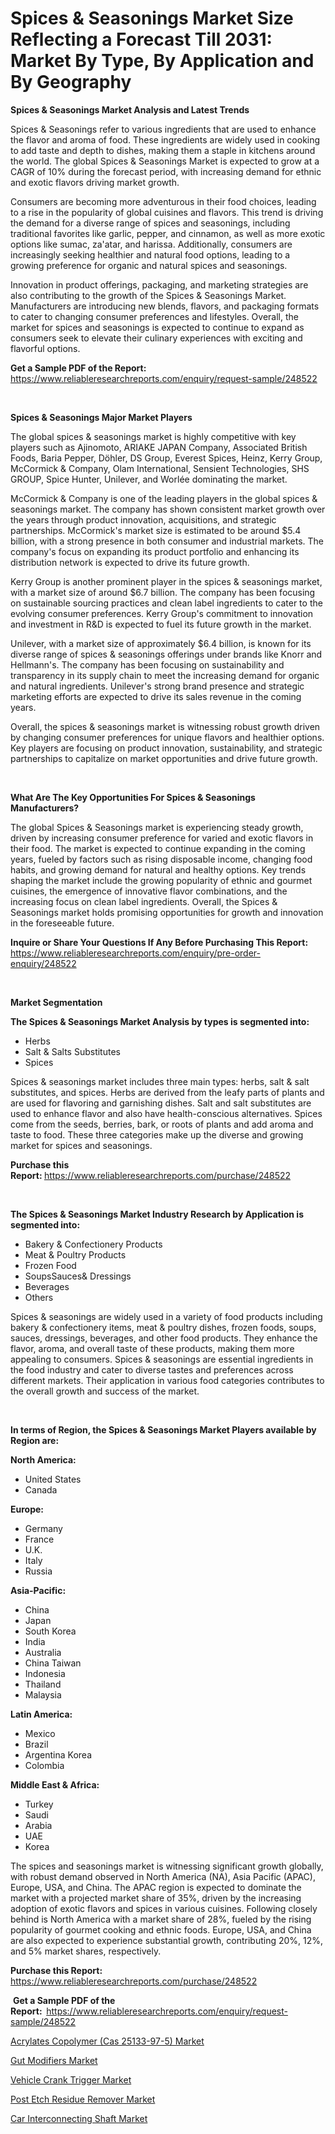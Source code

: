 <p><h1>Spices & Seasonings Market Size Reflecting a Forecast Till 2031: Market By Type, By Application and By Geography</h1></p><p><strong>Spices & Seasonings Market Analysis and Latest Trends</strong></p>
<p><p>Spices & Seasonings refer to various ingredients that are used to enhance the flavor and aroma of food. These ingredients are widely used in cooking to add taste and depth to dishes, making them a staple in kitchens around the world. The global Spices & Seasonings Market is expected to grow at a CAGR of 10% during the forecast period, with increasing demand for ethnic and exotic flavors driving market growth.</p><p>Consumers are becoming more adventurous in their food choices, leading to a rise in the popularity of global cuisines and flavors. This trend is driving the demand for a diverse range of spices and seasonings, including traditional favorites like garlic, pepper, and cinnamon, as well as more exotic options like sumac, za'atar, and harissa. Additionally, consumers are increasingly seeking healthier and natural food options, leading to a growing preference for organic and natural spices and seasonings.</p><p>Innovation in product offerings, packaging, and marketing strategies are also contributing to the growth of the Spices & Seasonings Market. Manufacturers are introducing new blends, flavors, and packaging formats to cater to changing consumer preferences and lifestyles. Overall, the market for spices and seasonings is expected to continue to expand as consumers seek to elevate their culinary experiences with exciting and flavorful options.</p></p>
<p><strong>Get a Sample PDF of the Report:&nbsp;</strong> <a href="https://www.reliableresearchreports.com/enquiry/request-sample/248522">https://www.reliableresearchreports.com/enquiry/request-sample/248522</a></p>
<p>&nbsp;</p>
<p><strong>Spices & Seasonings Major Market Players</strong></p>
<p><p>The global spices & seasonings market is highly competitive with key players such as Ajinomoto, ARIAKE JAPAN Company, Associated British Foods, Baria Pepper, Döhler, DS Group, Everest Spices, Heinz, Kerry Group, McCormick & Company, Olam International, Sensient Technologies, SHS GROUP, Spice Hunter, Unilever, and Worlée dominating the market.</p><p>McCormick & Company is one of the leading players in the global spices & seasonings market. The company has shown consistent market growth over the years through product innovation, acquisitions, and strategic partnerships. McCormick's market size is estimated to be around $5.4 billion, with a strong presence in both consumer and industrial markets. The company's focus on expanding its product portfolio and enhancing its distribution network is expected to drive its future growth.</p><p>Kerry Group is another prominent player in the spices & seasonings market, with a market size of around $6.7 billion. The company has been focusing on sustainable sourcing practices and clean label ingredients to cater to the evolving consumer preferences. Kerry Group's commitment to innovation and investment in R&D is expected to fuel its future growth in the market.</p><p>Unilever, with a market size of approximately $6.4 billion, is known for its diverse range of spices & seasonings offerings under brands like Knorr and Hellmann's. The company has been focusing on sustainability and transparency in its supply chain to meet the increasing demand for organic and natural ingredients. Unilever's strong brand presence and strategic marketing efforts are expected to drive its sales revenue in the coming years.</p><p>Overall, the spices & seasonings market is witnessing robust growth driven by changing consumer preferences for unique flavors and healthier options. Key players are focusing on product innovation, sustainability, and strategic partnerships to capitalize on market opportunities and drive future growth.</p></p>
<p>&nbsp;</p>
<p><strong>What Are The Key Opportunities For Spices & Seasonings Manufacturers?</strong></p>
<p><p>The global Spices & Seasonings market is experiencing steady growth, driven by increasing consumer preference for varied and exotic flavors in their food. The market is expected to continue expanding in the coming years, fueled by factors such as rising disposable income, changing food habits, and growing demand for natural and healthy options. Key trends shaping the market include the growing popularity of ethnic and gourmet cuisines, the emergence of innovative flavor combinations, and the increasing focus on clean label ingredients. Overall, the Spices & Seasonings market holds promising opportunities for growth and innovation in the foreseeable future.</p></p>
<p><strong>Inquire or Share Your Questions If Any Before Purchasing This Report:</strong> <a href="https://www.reliableresearchreports.com/enquiry/pre-order-enquiry/248522">https://www.reliableresearchreports.com/enquiry/pre-order-enquiry/248522</a></p>
<p>&nbsp;</p>
<p><strong>Market Segmentation</strong></p>
<p><strong>The Spices & Seasonings Market Analysis by types is segmented into:</strong></p>
<p><ul><li>Herbs</li><li>Salt & Salts Substitutes</li><li>Spices</li></ul></p>
<p><p>Spices & seasonings market includes three main types: herbs, salt & salt substitutes, and spices. Herbs are derived from the leafy parts of plants and are used for flavoring and garnishing dishes. Salt and salt substitutes are used to enhance flavor and also have health-conscious alternatives. Spices come from the seeds, berries, bark, or roots of plants and add aroma and taste to food. These three categories make up the diverse and growing market for spices and seasonings.</p></p>
<p><strong>Purchase this Report:&nbsp;</strong><a href="https://www.reliableresearchreports.com/purchase/248522">https://www.reliableresearchreports.com/purchase/248522</a></p>
<p>&nbsp;</p>
<p><strong>The Spices & Seasonings Market Industry Research by Application is segmented into:</strong></p>
<p><ul><li>Bakery & Confectionery Products</li><li>Meat & Poultry Products</li><li>Frozen Food</li><li>SoupsSauces& Dressings</li><li>Beverages</li><li>Others</li></ul></p>
<p><p>Spices & seasonings are widely used in a variety of food products including bakery & confectionery items, meat & poultry dishes, frozen foods, soups, sauces, dressings, beverages, and other food products. They enhance the flavor, aroma, and overall taste of these products, making them more appealing to consumers. Spices & seasonings are essential ingredients in the food industry and cater to diverse tastes and preferences across different markets. Their application in various food categories contributes to the overall growth and success of the market.</p></p>
<p>&nbsp;</p>
<p><strong>In terms of Region, the Spices & Seasonings Market Players available by Region are:</strong></p>
<p>
    <p> <strong> North America: </strong>
        <ul>
            <li>United States</li>
            <li>Canada</li>
        </ul>
        </p> 
    <p> <strong> Europe: </strong>
        <ul>
            <li>Germany</li>
            <li>France</li>
            <li>U.K.</li>
            <li>Italy</li>
            <li>Russia</li>
        </ul>
        </p> 
    <p> <strong> Asia-Pacific: </strong>
        <ul>
            <li>China</li>
            <li>Japan</li>
            <li>South Korea</li>
            <li>India</li>
            <li>Australia</li>
            <li>China Taiwan</li>
            <li>Indonesia</li>
            <li>Thailand</li>
            <li>Malaysia</li>
        </ul>
        </p> 
    <p> <strong> Latin America: </strong>
        <ul>
            <li>Mexico</li>
            <li>Brazil</li>
            <li>Argentina Korea</li>
            <li>Colombia</li>
        </ul>
        </p> 
    <p> <strong> Middle East & Africa: </strong>
        <ul>
            <li>Turkey</li>
            <li>Saudi</li>
            <li>Arabia</li>
            <li>UAE</li>
            <li>Korea</li>
        </ul>
    </p>
    </p>
<p><p>The spices and seasonings market is witnessing significant growth globally, with robust demand observed in North America (NA), Asia Pacific (APAC), Europe, USA, and China. The APAC region is expected to dominate the market with a projected market share of 35%, driven by the increasing adoption of exotic flavors and spices in various cuisines. Following closely behind is North America with a market share of 28%, fueled by the rising popularity of gourmet cooking and ethnic foods. Europe, USA, and China are also expected to experience substantial growth, contributing 20%, 12%, and 5% market shares, respectively.</p></p>
<p><strong>Purchase this Report: </strong><a href="https://www.reliableresearchreports.com/purchase/248522">https://www.reliableresearchreports.com/purchase/248522</a></p>
<p>&nbsp;<strong>Get a Sample PDF of the Report:&nbsp;&nbsp;</strong><a href="https://www.reliableresearchreports.com/enquiry/request-sample/248522">https://www.reliableresearchreports.com/enquiry/request-sample/248522</a></p>
<p><strong></strong></p>
<p><p><a href="https://fearless-okapi-6c8.notion.site/Acrylates-Copolymer-Cas-25133-97-5-Market-Size-2024-2031-Global-Industrial-Analysis-Key-Geograp-8cc7cacb6c2a464ba49d2bc2c3ab53d8">Acrylates Copolymer (Cas 25133-97-5) Market</a></p><p><a href="https://scarlet-rocket-c63.notion.site/Gut-Modifiers-Market-Size-Global-Industry-Overview-Market-Segmentation-and-Forecast-2024-to-2031-2c20526335c743859a4ce8acb11ab0dc">Gut Modifiers Market</a></p><p><a href="https://view.publitas.com/reportprime-1/vehicle-crank-trigger-market-size-growth-and-forecast-from-2024-2031/">Vehicle Crank Trigger Market</a></p><p><a href="https://zircon-bluebell-299.notion.site/Post-Etch-Residue-Remover-Market-Offers-Provide-Insightful-Data-for-the-Time-Period-from-2024-to-203-207c192fe1994b9c89b646c476f30c0e">Post Etch Residue Remover Market</a></p><p><a href="https://view.publitas.com/reportprime-1/car-interconnecting-shaft-market-size-and-growth-market-segmentation-regional-and-country-breakdowns-and-market-trends-for-period-from-2024-2031/">Car Interconnecting Shaft Market</a></p></p>